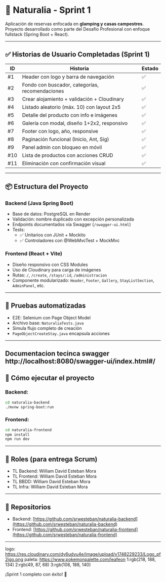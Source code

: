# 🌿 Naturalia - Sprint 1

Aplicación de reservas enfocada en **glamping y casas campestres**. Proyecto desarrollado como parte del Desafío Profesional con enfoque fullstack (Spring Boot + React).

---

## ✅ Historias de Usuario Completadas (Sprint 1)

| ID  | Historia                                      | Estado |
|-----|-----------------------------------------------|--------|
| #1  | Header con logo y barra de navegación         | ✅     |
| #2  | Fondo con buscador, categorías, recomendaciones | ✅     |
| #3  | Crear alojamiento + validación + Cloudinary   | ✅     |
| #4  | Listado aleatorio (máx. 10) con layout 2x5    | ✅     |
| #5  | Detalle del producto con info e imágenes      | ✅     |
| #6  | Galería con modal, diseño 1+2x2, responsivo   | ✅     |
| #7  | Footer con logo, año, responsive              | ✅     |
| #8  | Paginación funcional (Inicio, Ant, Sig)       | ✅     |
| #9  | Panel admin con bloqueo en móvil              | ✅     |
| #10 | Lista de productos con acciones CRUD          | ✅     |
| #11 | Eliminación con confirmación visual           | ✅     |

---

## 📦 Estructura del Proyecto

### Backend (Java Spring Boot)
- Base de datos: PostgreSQL en Render
- Validación: nombre duplicado con excepción personalizada
- Endpoints documentados vía Swagger (`/swagger-ui.html`)
- Tests:
  - ✅ Unitarios con JUnit + Mockito
  - ✅ Controladores con @WebMvcTest + MockMvc

### Frontend (React + Vite)
- Diseño responsivo con CSS Modules
- Uso de Cloudinary para carga de imágenes
- Rutas: `/`, `/create`, `/stays/:id`, `/administracion`
- Componente modularizado: `Header`, `Footer`, `Gallery`, `StayListSection`, `AdminPanel`, etc.

---

## 🧪 Pruebas automatizadas

- E2E: Selenium con Page Object Model
- Archivo base: `NaturaliaTests.java`
- Simula flujo completo de creación
- `PageObjectCreateStay.java` encapsula acciones

---
Documentacion tecinca swagger
http://localhost:8080/swagger-ui/index.html#/
---


## 🚀 Cómo ejecutar el proyecto

### Backend:
```bash
cd naturalia-backend
./mvnw spring-boot:run
```

### Frontend:
```bash
cd naturalia-frontend
npm install
npm run dev
```


---

## 👤 Roles (para entrega Scrum)
- TL Backend: William David Esteban Mora
- TL Frontend: William David Esteban Mora
- TL BBDD: William David Esteban Mora
- TL Infra: William David Esteban Mora

---

## 📄 Repositorios
- Backend: [https://github.com/srwesteban/naturalia-backend](https://github.com/srwesteban/naturalia-backend)
- Frontend: [https://github.com/srwesteban/naturalia-frontend](https://github.com/srwesteban/naturalia-frontend)

---
logo:
https://res.cloudinary.com/dy6udvu4e/image/upload/v1748229233/Logo_pf2jgo.png
paleta:
https://www.pokemonpalette.com/leafeon
1:rgb(218, 188, 134)
2:rgb(49, 87, 68)
3:rgb(108, 188, 140)

¡Sprint 1 completo con éxito! 💪
